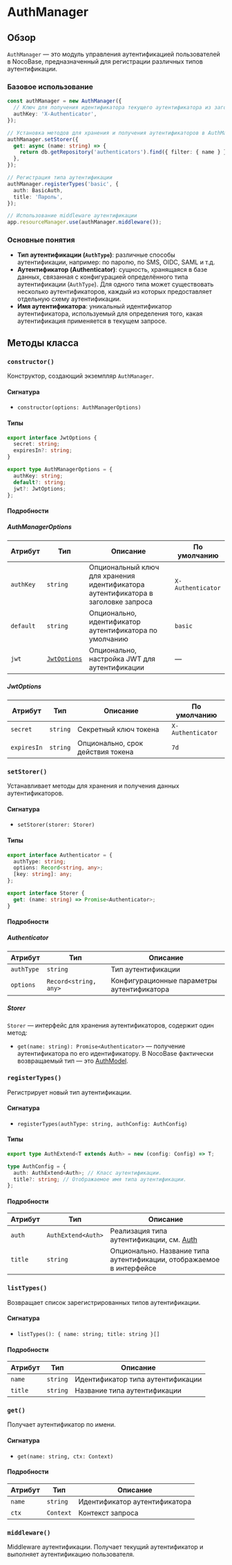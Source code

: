 # AuthManager

## Обзор

`AuthManager` — это модуль управления аутентификацией пользователей в NocoBase, предназначенный для регистрации различных типов аутентификации.

### Базовое использование

```ts
const authManager = new AuthManager({
  // Ключ для получения идентификатора текущего аутентификатора из заголовка запроса
  authKey: 'X-Authenticator',
});

// Установка методов для хранения и получения аутентификаторов в AuthManager
authManager.setStorer({
  get: async (name: string) => {
    return db.getRepository('authenticators').find({ filter: { name } });
  },
});

// Регистрация типа аутентификации
authManager.registerTypes('basic', {
  auth: BasicAuth,
  title: 'Пароль',
});

// Использование middleware аутентификации
app.resourceManager.use(authManager.middleware());
```

### Основные понятия

- **Тип аутентификации (`AuthType`)**: различные способы аутентификации, например: по паролю, по SMS, OIDC, SAML и т.д.
- **Аутентификатор (Authenticator)**: сущность, хранящаяся в базе данных, связанная с конфигурацией определённого типа аутентификации (`AuthType`). Для одного типа может существовать несколько аутентификаторов, каждый из которых предоставляет отдельную схему аутентификации.
- **Имя аутентификатора**: уникальный идентификатор аутентификатора, используемый для определения того, какая аутентификация применяется в текущем запросе.

## Методы класса

### `constructor()`

Конструктор, создающий экземпляр `AuthManager`.

#### Сигнатура

- `constructor(options: AuthManagerOptions)`

#### Типы

```ts
export interface JwtOptions {
  secret: string;
  expiresIn?: string;
}

export type AuthManagerOptions = {
  authKey: string;
  default?: string;
  jwt?: JwtOptions;
};
```

#### Подробности

##### AuthManagerOptions

| Атрибут   | Тип                        | Описание                                                                 | По умолчанию       |
|----------|----------------------------|--------------------------------------------------------------------------|--------------------|
| `authKey`| `string`                   | Опциональный ключ для хранения идентификатора аутентификатора в заголовке запроса | `X-Authenticator` |
| `default`| `string`                   | Опционально, идентификатор аутентификатора по умолчанию                   | `basic`            |
| `jwt`    | [`JwtOptions`](#jwtoptions)| Опционально, настройка JWT для аутентификации                             | —                  |

##### JwtOptions

| Атрибут     | Тип     | Описание                     | По умолчанию |
|------------|--------|------------------------------|-------------|
| `secret`   | `string` | Секретный ключ токена         | `X-Authenticator` |
| `expiresIn`| `string` | Опционально, срок действия токена | `7d`        |

### `setStorer()`

Устанавливает методы для хранения и получения данных аутентификаторов.

#### Сигнатура

- `setStorer(storer: Storer)`

#### Типы

```ts
export interface Authenticator = {
  authType: string;
  options: Record<string, any>;
  [key: string]: any;
};

export interface Storer {
  get: (name: string) => Promise<Authenticator>;
}
```

#### Подробности

##### Authenticator

| Атрибут    | Тип                  | Описание                          |
|-----------|----------------------|-----------------------------------|
| `authType`| `string`             | Тип аутентификации                |
| `options` | `Record<string, any>`| Конфигурационные параметры аутентификатора |

##### Storer

`Storer` — интерфейс для хранения аутентификаторов, содержит один метод:

- `get(name: string): Promise<Authenticator>` — получение аутентификатора по его идентификатору. В NocoBase фактически возвращаемый тип — это [AuthModel](../../handbook/auth/dev/api#authmodel).

### `registerTypes()`

Регистрирует новый тип аутентификации.

#### Сигнатура

- `registerTypes(authType: string, authConfig: AuthConfig)`

#### Типы

```ts
export type AuthExtend<T extends Auth> = new (config: Config) => T;

type AuthConfig = {
  auth: AuthExtend<Auth>; // Класс аутентификации.
  title?: string; // Отображаемое имя типа аутентификации.
};
```

#### Подробности

| Атрибут | Тип               | Описание                                                          |
|--------|-------------------|-------------------------------------------------------------------|
| `auth` | `AuthExtend<Auth>`| Реализация типа аутентификации, см. [Auth](./auth.md)             |
| `title`| `string`          | Опционально. Название типа аутентификации, отображаемое в интерфейсе |

### `listTypes()`

Возвращает список зарегистрированных типов аутентификации.

#### Сигнатура

- `listTypes(): { name: string; title: string }[]`

#### Подробности

| Атрибут | Тип     | Описание                        |
|--------|--------|---------------------------------|
| `name` | `string`| Идентификатор типа аутентификации|
| `title`| `string`| Название типа аутентификации    |

### `get()`

Получает аутентификатор по имени.

#### Сигнатура

- `get(name: string, ctx: Context)`

#### Подробности

| Атрибут | Тип      | Описание              |
|--------|---------|------------------------|
| `name` | `string`| Идентификатор аутентификатора |
| `ctx`  | `Context`| Контекст запроса       |

### `middleware()`

Middleware аутентификации. Получает текущий аутентификатор и выполняет аутентификацию пользователя.
